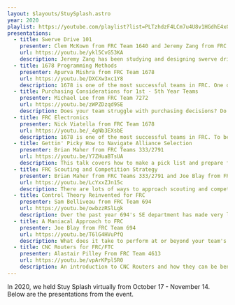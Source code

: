 ```yaml
---
layout: $layouts/StuySplash.astro
year: 2020
playlist: https://youtube.com/playlist?list=PLTzhdzF4LCm7u4U8v1HGdhE4xGyPb4lqh
presentations: 
  - title: Swerve Drive 101
    presenter: Clem McKown from FRC Team 1640 and Jeremy Zang from FRC Team 694
    url: https://youtu.be/ykl5CvG53KA
    description: Jeremy Zang has been studying and designing swerve drives for his entire FRC career. He will explain the basics of swerve and what all the design choices, options, and trade offs are when you decide to design and build a swerve drive. FRC 1640 has built swerve drives since 2010 and have built a swerve robot every year except 2016. They make it a little better every year. Clem McKown will explain what he and his team have learned through their various iterations over the course of the last 10 years.
  - title: 1678 Programming Methods
    presenter: Apurva Mishra from FRC Team 1678
    url: https://youtu.be/DXCXw3xc1Y8
    description: 1678 is one of the most successful teams in FRC. One of the things that sets them apart is their high scoring and consistent autonomous routines. This presentation will cover some of their programming methods with extra emphasis on their autonomous modes.
  - title: Purchasing Considerations for 1st - 5th Year Teams
    presenter: Michael Lee from FRC Team 7272
    url: https://youtu.be/zWPZDzqd9SE 
    description: Does your team struggle with purchasing decisions? Do you find it hard to know the  right parts to use, spend too much on rush shipping, struggle with parts being out of stock, or know how to prioritize based on a limited budget? During this workshop, I'll explain the way team 7272 Envirobots (Rookie year 2018) has structured its purchasing decisions for success and outline a few mistakes that should be avoided.
  - title: FRC Electronics
    presenter: Nick Viatella from FRC Team 1678
    url: https://youtu.be/_4gNb3EXsbE
    description: 1678 is one of the most successful teams in FRC. To be consistently successful in FRC, one of the keys is a robust and organized electronics system. That makes it less likely for failures to happen as well as making it easier to debug failures when they do. Nick Viatella will discuss 1678's approach to electronics.
  - title: Gettin' Picky How to Navigate Alliance Selection
    presenter: Brian Maher from FRC Teams 333/2791
    url: https://youtu.be/Y7ZHuaBTsUA
    description: This talk covers how to make a pick list and prepare for alliance selection at your events. I will discuss strategies for analyzing scouting data and how to find that diamond-in-the-rough pick to form a winning alliance.
  - title: FRC Scouting and Competition Strategy
    presenter: Brian Maher from FRC Teams 333/2791 and Joe Blay from FRC Team 694
    url: https://youtu.be/LcYxxZJn15c
    description: There are lots of ways to approach scouting and competition strategy, it can be tough to figure out where you should start at what major improvements you can make. Joe Blay and Brian Maher have combined for almost 30 years of experience in FRC and specifically working with their FRC teams' strategy departments as founders, students, and mentors. In this presentation they explain how each of them and their teams approach scouting and competition strategy. They then close with some guiding questions to help get you started on building or improving your own strategy team!
  - title: Control Theory Reinvented for FRC
    presenter: Sam Belliveau from FRC Team 694
    url: https://youtu.be/owbzzRSlLgk
    description: Over the past year 694's SE department has made very large developments in control theory, which lead them to win an award at the Palmetto Regional. This workshop will go over the many advancements that were achieved (PID tuning, Filters, etc).
  - title: A Maniacal Approach to FRC
    presenter: Joe Blay from FRC Team 694
    url: https://youtu.be/T6lG4HVuPfQ
    description: What does it take to perform at or beyond your team's potential at an FRC competition? Joe Blay has been attending FRC competitions for 15 years as a student, driver, mentor, drive coach, teacher, field volunteer, game announcer, and referee. He will go through his maniacal approach to a competition and all of his key practices at the competition to help give his team the best chance at success.
  - title: CNC Routers for FRC/FTC
    presenter: Alastair Pilley From FRC Team 4613
    url: https://youtu.be/vpArKPpl5R0
    description: An introduction to CNC Routers and how they can be beneficial for FRC and FTC teams. This presentation explains the basics of different router tools and appropriate feed-rates for different materials(summary provided in document form for teams to reference after workshop). Using Fusion 360 to program/create toolpaths to cut a simple gusset from aluminum sheet. Viewers/Participants will see the whole workflow from opening a file in Fusion, creating toolpaths and then cutting on CNC Router to finish off the workshop.
---
```


In 2020, we held Stuy Splash virtually from October 17 - November 14. Below are the presentations from the event.

